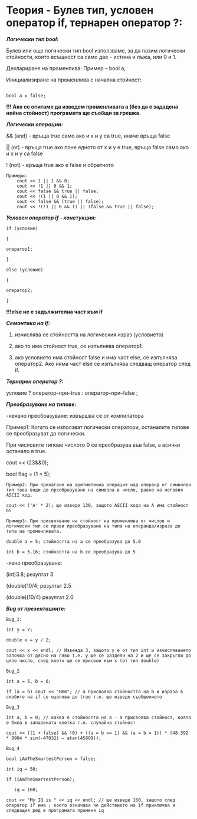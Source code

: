 # Теория - Булев тип, условен оператор if, тернарен оператор ?:

***Логически тип bool:***

Булев или още логически тип bool използваме, за да пазим логически стойности, които всъщност са само две - истина и лъжа, или 0 и 1.

Деклариране на променлива: Пример – bool a;

Инициализиране на променлива с начална стойност: 

```Пример:

bool a = false;
```

**!!! Ако се опитаме да изведем променливата а (без да е зададена нейна стойност) програмата ще съобщи за грешка.**


***Логически операции:***

&& (and) - връща true само ако и x и y са true, иначе връща false

|| (or) - връща true ако поне едното от x и y е true, връща false само ако и x и y са false

! (not) - връща true ако е false и обратното

```
Примери:
  	cout << 1 || 1 && 0;
	cout << !1 || 0 && 1;
	cout << false && true || false;
	cout << !(1 || 0 && 1);
	cout << false && (true || false);
	cout << !(!1 || 0 && 1) || (false && true || false);

```


***Условен оператор if - констукция:***

```
if (условие)

{

оператор1;
  
}

else (условие)

{

оператор2;
  
}
```

**!!!else не е задължителна част към if**

***Семантика на if:***

1. изчислява се стойността на логическия израз (условието)

2. ако то има стойност true, се изпълнява оператор1.

3. ако условието има стойност false и има част else, се изпълнява оператор2. Ако няма част else се изпълнява следващ оператор след if.

***Тернарен оператор ?:***

условие ? оператор–при–true : оператор–при–false ;


***Преобразуване на типове:***

-неявно преобразуване: извършва се от компилатора

Пример1: Когато се използват логически оператори, останалите типове се преобразуват до логически. 

При числовите типове числото 0 се преобразува във false, а всички останало в true.

cout << (23&&0); 

bool flag = (1 < 5);

```
Пример2: При прилагане на аритметична операция над операнд от символен тип това води до преобразуване на символа в число, равно на неговия ASCII код.

cout << ('A' * 2); ще изведе 130, защото ASCII кода на А има стойност 65
```

```
Пример3: При присвояване на стойност на променлива от числов и логически тип се прави преобразуване на типа на операнда/израза до типа на променливата.

double a = 5; стойността на а се преобразува до 5.0

int b = 5.16; стойността на b се преобразува до 5
```


-явно преобразуване:

(int)3.8; резултат 3

(double)10/4; резултат 2.5

(double)(10/4) резултат 2.0


***Bug от презентациите:***

```
Bug_1:

int y = 7;

double x = y / 2;

cout << x << endl; // Извежда 3, защото у е от тип int и изчисляването започва от дясно на ляво т.е. у ще се раздели на 2 и ще се закръгли до цяло число, след което ще се присвои към х (от тип double)
```


```
Bug_2

int a = 5, b = 6;

if (a = b) cout << "Hmm"; // а присвоява стойността на b и израза в скобите на if се оценява до true т.е. ще изведе съобщението
```


```
Bug_3

int a, b = 0; // каква е стойността на a - а присвоява стойност, коята е била в запазената клетка т.е. случайна стойност

cout << ((1 + false) && !0) + ((a = b == 1) && (a = b = 1)) * (48.392 * 8904 * sin(-47832) – atan(45809));
```


```
Bug_4

bool iAmTheSmartestPerson = false;

int iq = 50;

if (iAmTheSmartestPerson);

   iq = 160;
   
cout << "My IQ is " << iq << endl; // ще изведе 160, защото след оператор if има ; което означава че действието на if приключва и следващия ред в програмата променя iq
```
